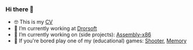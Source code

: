 ### Hi there 👋
- 🤓 This is my <a href="https://chenpeleg.github.io/cv" target="_blank">CV</a>
- 👷 I’m currently working at <a href="https://https://drorsoft.com/" target="_blank">Drorsoft</a>
- 🔭 I’m currently working on (side projects): <a href="[https://https://drorsoft.com/](https://github.com/ChenPeleg/Assembly-x86)" target="_blank">Assembly-x86</a>  
- 🥱 If you're bored play one of my (educational) games: <a href="https://chenpeleg.github.io/Games/Shooter/ShooterMarket.html" target="_blank">Shooter</a>, <a href="https://chenpeleg.github.io/Games/Memory/index.html" target="_blank">Memory</a> 
 
